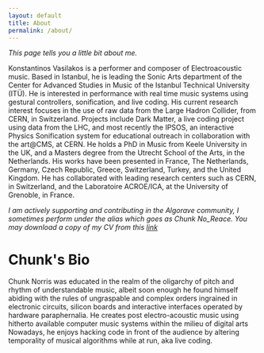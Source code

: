 ```yaml
---
layout: default
title: About
permalink: /about/
---
```


_This page tells you a little bit about me._

Konstantinos Vasilakos is a performer and composer of Electroacoustic music. Based in Istanbul, he is leading the Sonic Arts department of the Center for Advanced Studies in Music of the Istanbul Technical University (ITÜ). He is interested in performance with real time music systems using gestural controllers, sonification, and live coding. His current research interest focuses in the use of raw data from the Large Hadron Collider, from CERN, in Switzerland. Projects include Dark Matter, a live coding project using data from the LHC, and most recently the IPSOS, an interactive Physics Sonification system for educational outreach in collaboration with the art@CMS, at CERN. He holds a PhD in Music from Keele University in the UK, and a Masters degree from the Utrecht School of the Arts, in the Netherlands. His works have been presented in France, The Netherlands, Germany, Czech Republic, Greece, Switzerland, Turkey, and the United Kingdom. He has collaborated with leading research centers such as CERN, in Switzerland, and the Laboratoire ACROE/ICA, at the University of Grenoble, in France.

_I am actively supporting and contributing in the Algorave community, I sometimes perform under the alias which goes as Chunk No_Reace. You may download a copy of my CV from this [link](./files/kv_one_page_cv-project-links.pdf)_

# Chunk's Bio
Chunk Norris was educated in the realm of the oligarchy of pitch and rhythm of understandable music, albeit soon enough he found himself abiding with the rules of ungraspable and complex orders ingrained in electronic circuits, silicon boards and interactive interfaces operated by hardware paraphernalia. He creates post electro-acoustic music using hitherto available computer music systems within the milieu of digital arts Nowadays, he enjoys hacking code in front of the audience by altering temporality of musical algorithms while at run, aka live coding.
